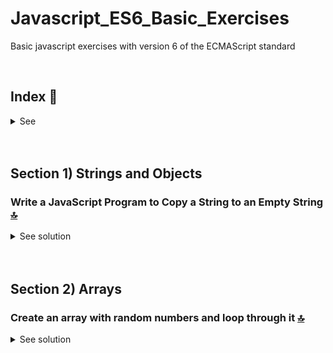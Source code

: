 # Javascript_ES6_Basic_Exercises
Basic javascript exercises with version 6 of the ECMAScript standard

 <br>

<!------Start Index----->

## Index 📜

<details>
 <summary> See </summary>
 <br>
  
 ### Section 1) Strings and Objects
* [Write a JavaScript Program to Copy a String to an Empty String.](#write-a-javascript-program-to-copy-a-string-to-an-empty-string-)


### Section 2) Arrays
* [Create an array with random numbers and loop through it.](#write-a-javascript-program-to-copy-a-string-to-an-empty-string-)
 
 
<br>

</details>

<!------Stop Index----->

<br>

<br>

## Section 1) Strings and Objects

### Write a JavaScript Program to Copy a String to an Empty String [🔝](#index-)

<details>
  <summary>See solution</summary>
 <br>

#### Code
 ```js
let emptyString = "";
let stringWithContent = "7623762736762367";
emptyString = emptyString + stringWithContent;

console.log(emptyString);
 ```

#### Console
 ```js
7623762736762367
 ```

<br>

</details>

<br>

<br>


## Section 2) Arrays

### Create an array with random numbers and loop through it [🔝](#index-)

<details>
  <summary>See solution</summary>
 <br>

#### Code
 ```js
let arrayRandomNumbers = [12,32,31,66,7,928];

let arrayRandomNumbersResult = [...arrayRandomNumbers];

console.log(arrayRandomNumbersResult);
 ```

#### Console
 ```js
(6) [12, 32, 31, 66, 7, 928]
0:12
1:32
2:31
3:66
4:7
5:928
 ```

<br>

</details>
